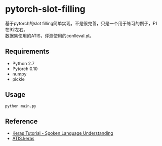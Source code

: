 # pytorch-slot-filling
基于pytorch的slot filling简单实现，不是很完善，只是一个用于练习的例子，F1在92左右。  
数据集使用的ATIS，评测使用的conlleval.pl。

## Requirements
- Python 2.7
- Pytorch 0.10
- numpy
- pickle

## Usage
```python
python main.py
```

## Reference
- [Keras Tutorial - Spoken Language Understanding](https://chsasank.github.io/spoken-language-understanding.html)
- [ATIS.keras](https://github.com/chsasank/ATIS.keras)

